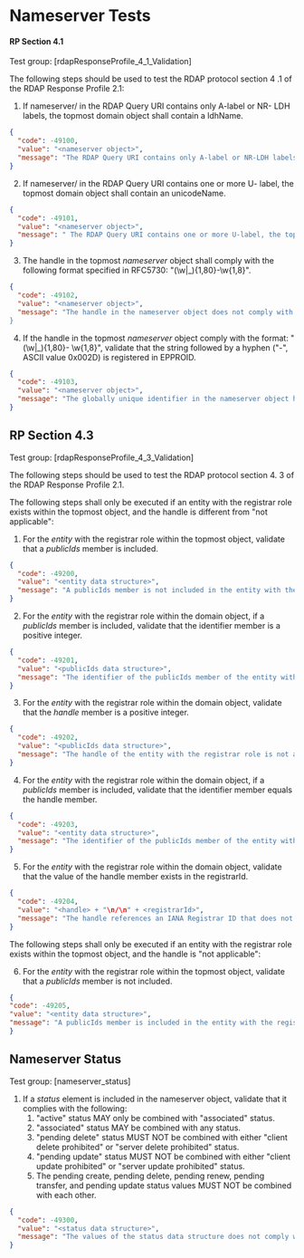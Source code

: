 # Nameserver Tests

#### RP Section 4.1 

Test group: [rdapResponseProfile_4_1_Validation]

The following steps should be used to test the RDAP protocol section 4 .1 of the RDAP Response Profile 2.1:

1. If nameserver/<nameserver name> in the RDAP Query URI contains only A-label or NR-
LDH labels, the topmost domain object shall contain a ldhName.
```json
{
  "code": -49100,
  "value": "<nameserver object>",
  "message": "The RDAP Query URI contains only A-label or NR-LDH labels, the topmost nameserver object does not contain a ldhName member. See section 2.1 of the RDAP_Response_Profile_2_1."
}
```
2. If nameserver/<nameserver name> in the RDAP Query URI contains one or more U-
label, the topmost domain object shall contain an unicodeName.
```json
{
  "code": -49101,
  "value": "<nameserver object>",
  "message": " The RDAP Query URI contains one or more U-label, the topmost nameserver object does not contain a unicodeName member. See section 2.1 of the RDAP_Response_Profile_2_1."
}
```
3. The handle in the topmost _nameserver_ object shall comply with the following format
specified in RFC5730: "(\w|_){1,80}-\w{1,8}".
```json
{
  "code": -49102,
  "value": "<nameserver object>",
  "message": "The handle in the nameserver object does not comply with the format (\w|_){1,80}-\w{1,8} specified in RFC5730"."
}
```
4. If the handle in the topmost _nameserver_ object comply with the format: "(\w|_){1,80}-
\w{1,8}", validate that the string followed by a hyphen ("-", ASCII value 0x002D) is
registered in EPPROID.
```json
{
  "code": -49103,
  "value": "<nameserver object>",
  "message": "The globally unique identifier in the nameserver object handle is not registered in EPPROID."
}
```

## RP Section 4.3 

Test group: [rdapResponseProfile_4_3_Validation]

The following steps should be used to test the RDAP protocol section 4. 3 of the  RDAP Response Profile 2.1.

The following steps shall only be executed if an entity with the registrar role exists within the topmost object, and the handle is different from "not applicable":

1. For the _entity_ with the registrar role within the topmost object, validate that a _publicIds_ member is included.
```json
{
  "code": -49200,
  "value": "<entity data structure>",
  "message": "A publicIds member is not included in the entity with the registrar role."
}
```
2. For the _entity_ with the registrar role within the domain object, if a _publicIds_ member is included, validate that the identifier member is a positive integer.
```json
{
  "code": -49201,
  "value": "<publicIds data structure>",
  "message": "The identifier of the publicIds member of the entity with the registrar role is not a positive integer."
}
```
3. For the _entity_ with the registrar role within the domain object, validate that the _handle_
member is a positive integer.
```json
{
  "code": -49202,
  "value": "<publicIds data structure>",
  "message": "The handle of the entity with the registrar role is not a positive integer."
}
```
4. For the _entity_ with the registrar role within the domain object, if a _publicIds_ member is
included, validate that the identifier member equals the handle member.
```json
{
  "code": -49203,
  "value": "<entity data structure>",
  "message": "The identifier of the publicIds member of the entity with the registrar role is not equal to the handle member."
}
```
5. For the _entity_ with the registrar role within the domain object, validate that the value of
the handle member exists in the registrarId.
```json
{
  "code": -49204,
  "value": "<handle> + "\n/\n" + <registrarId>",
  "message": "The handle references an IANA Registrar ID that does not exist in the registrarId ."
}
```

The following steps shall only be executed if an entity with the registrar role exists
within the topmost object, and the handle is "not applicable":

6. For the _entity_ with the registrar role within the topmost object, validate that a _publicIds_
member is not included.
```json
{
"code": -49205,
"value": "<entity data structure>",
"message": "A publicIds member is included in the entity with the registrar role."
}
```
## Nameserver Status 

Test group: [nameserver_status]

1. If a _status_ element is included in the nameserver object, validate that it complies with
the following:
    1. "active" status MAY only be combined with "associated" status.
    2. "associated" status MAY be combined with any status.
    3. "pending delete" status MUST NOT be combined with either "client delete prohibited" or "server delete prohibited" status.
    4. "pending update" status MUST NOT be combined with either "client update prohibited" or "server update prohibited" status.
    5. The pending create, pending delete, pending renew, pending transfer, and pending update status values MUST NOT be combined with each other.
```json
{
  "code": -49300,
  "value": "<status data structure>",
  "message": "The values of the status data structure does not comply with RFC5732."
}
```

